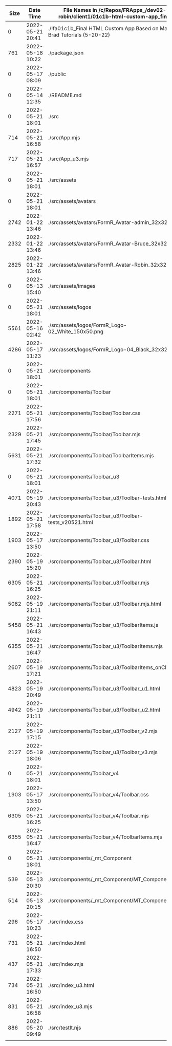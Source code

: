 |        Size |   Date    Time  | File Names in /c/Repos/FRApps_/dev02-robin/client1/01c1b-html-custom-app_final
| ----------- |---------------- |---------------------------------------------------------------------------
|           0 |2022-05-21 20:41 |./!fa01c1b_Final HTML Custom App Based on Max & Brad Tutorials (5-20-22)    
|         761 |2022-05-18 10:22 |./package.json    
|           0 |2022-05-17 08:09 |./public    
|           0 |2022-05-14 12:35 |./README.md    
|           0 |2022-05-21 18:01 |./src    
|         714 |2022-05-21 16:58 |./src/App.mjs    
|         717 |2022-05-21 16:57 |./src/App_u3.mjs    
|           0 |2022-05-21 18:01 |./src/assets    
|           0 |2022-05-21 18:01 |./src/assets/avatars    
|        2742 |2022-01-22 13:46 |./src/assets/avatars/FormR_Avatar-admin_32x32.png    
|        2332 |2022-01-22 13:46 |./src/assets/avatars/FormR_Avatar-Bruce_32x32.png    
|        2825 |2022-01-22 13:46 |./src/assets/avatars/FormR_Avatar-Robin_32x32.png    
|           0 |2022-05-13 15:40 |./src/assets/images    
|           0 |2022-05-21 18:01 |./src/assets/logos    
|        5561 |2022-05-16 02:42 |./src/assets/logos/FormR_Logo-02_White_150x50.png    
|        4286 |2022-05-17 11:23 |./src/assets/logos/FormR_Logo-04_Black_32x32.ico    
|           0 |2022-05-21 18:01 |./src/components    
|           0 |2022-05-21 18:01 |./src/components/Toolbar    
|        2271 |2022-05-21 17:56 |./src/components/Toolbar/Toolbar.css    
|        2329 |2022-05-21 17:45 |./src/components/Toolbar/Toolbar.mjs    
|        5631 |2022-05-21 17:32 |./src/components/Toolbar/ToolbarItems.mjs    
|           0 |2022-05-21 18:01 |./src/components/Toolbar_u3    
|        4071 |2022-05-19 20:43 |./src/components/Toolbar_u3/Toolbar-tests.html    
|        1892 |2022-05-21 17:58 |./src/components/Toolbar_u3/Toolbar-tests_v20521.html    
|        1903 |2022-05-17 13:50 |./src/components/Toolbar_u3/Toolbar.css    
|        2390 |2022-05-19 15:20 |./src/components/Toolbar_u3/Toolbar.html    
|        6305 |2022-05-21 16:25 |./src/components/Toolbar_u3/Toolbar.mjs    
|        5062 |2022-05-19 21:11 |./src/components/Toolbar_u3/Toolbar.mjs.html    
|        5458 |2022-05-21 16:43 |./src/components/Toolbar_u3/ToolbarItems.js    
|        6355 |2022-05-21 16:47 |./src/components/Toolbar_u3/ToolbarItems.mjs    
|        2607 |2022-05-19 17:21 |./src/components/Toolbar_u3/ToolbarItems_onClick.njs    
|        4823 |2022-05-19 20:49 |./src/components/Toolbar_u3/Toolbar_u1.html    
|        4942 |2022-05-19 21:11 |./src/components/Toolbar_u3/Toolbar_u2.html    
|        2127 |2022-05-19 17:15 |./src/components/Toolbar_u3/Toolbar_v2.mjs    
|        2127 |2022-05-19 18:06 |./src/components/Toolbar_u3/Toolbar_v3.mjs    
|           0 |2022-05-21 18:01 |./src/components/Toolbar_v4    
|        1903 |2022-05-17 13:50 |./src/components/Toolbar_v4/Toolbar.css    
|        6305 |2022-05-21 16:25 |./src/components/Toolbar_v4/Toolbar.mjs    
|        6355 |2022-05-21 16:47 |./src/components/Toolbar_v4/ToolbarItems.mjs    
|           0 |2022-05-21 18:01 |./src/components/_mt_Component    
|         539 |2022-05-13 20:30 |./src/components/_mt_Component/MT_Component.css    
|         514 |2022-05-13 20:15 |./src/components/_mt_Component/MT_Component.mjs    
|         296 |2022-05-17 10:23 |./src/index.css    
|         731 |2022-05-21 16:50 |./src/index.html    
|         437 |2022-05-21 17:33 |./src/index.mjs    
|         734 |2022-05-21 16:50 |./src/index_u3.html    
|         831 |2022-05-21 16:58 |./src/index_u3.mjs    
|         886 |2022-05-20 09:49 |./src/testIt.njs    
|             |                 |
